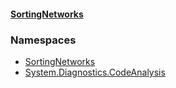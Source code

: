 #### [SortingNetworks](./index.md 'index')
### Namespaces
- [SortingNetworks](./SortingNetworks.md 'SortingNetworks')
- [System.Diagnostics.CodeAnalysis](./System-Diagnostics-CodeAnalysis.md 'System.Diagnostics.CodeAnalysis')
